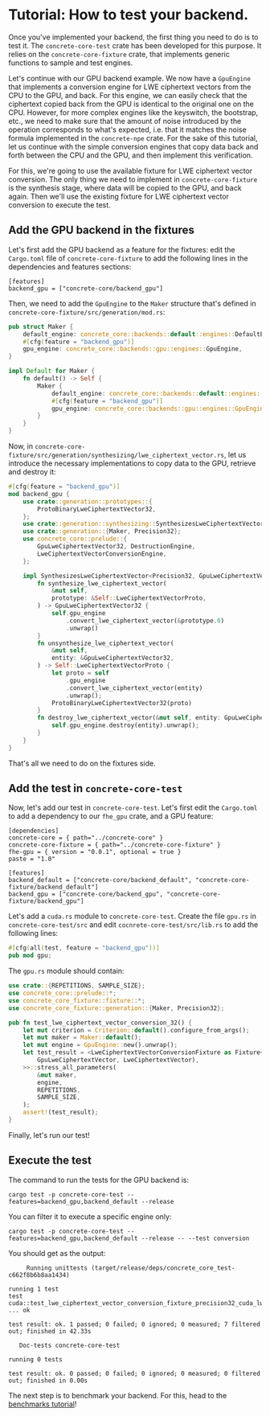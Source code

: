 # Tutorial: How to test your backend.

Once you've implemented your backend, the first thing you need to do is to test it.
The `concrete-core-test` crate has been developed for this purpose. It relies on
the `concrete-core-fixture` crate, that implements generic functions to sample and test engines.

Let's continue with our GPU backend example. We now have a `GpuEngine` that implements a conversion
engine for LWE ciphertext vectors from the CPU to the GPU, and back. For this engine, we can easily
check that the ciphertext copied back from the GPU is identical to the original one on the CPU.
However, for more complex engines like the keyswitch, the bootstrap, etc., we need to make sure that
the amount of noise introduced by the operation corresponds to what's expected, i.e. that it matches
the noise formula implemented in the `concrete-npe` crate. For the sake of this tutorial, let us
continue with the simple conversion engines that copy data back and forth between the CPU and the
GPU, and then implement this verification.

For this, we're going to use the available fixture for LWE ciphertext vector conversion. The only
thing we need to implement in `concrete-core-fixture` is the synthesis stage, where data will be
copied to the GPU, and back again. Then we'll use the existing fixture for LWE ciphertext vector
conversion to execute the test.

## Add the GPU backend in the fixtures

Let's first add the GPU backend as a feature for the fixtures: edit the `Cargo.toml` file
of `concrete-core-fixture` to add the following lines in the dependencies and features sections:

```
[features]
backend_gpu = ["concrete-core/backend_gpu"]
```

Then, we need to add the `GpuEngine` to the `Maker` structure that's defined
in `concrete-core-fixture/src/generation/mod.rs`:

```rust
pub struct Maker {
    default_engine: concrete_core::backends::default::engines::DefaultEngine,
    #[cfg(feature = "backend_gpu")]
    gpu_engine: concrete_core::backends::gpu::engines::GpuEngine,
}

impl Default for Maker {
    fn default() -> Self {
        Maker {
            default_engine: concrete_core::backends::default::engines::DefaultEngine::new().unwrap(),
            #[cfg(feature = "backend_gpu")]
            gpu_engine: concrete_core::backends::gpu::engines::GpuEngine::new().unwrap(),
        }
    }
}
```

Now, in `concrete-core-fixture/src/generation/synthesizing/lwe_ciphertext_vector.rs`, let us
introduce the necessary implementations to copy data to the GPU, retrieve and destroy it:

```rust
#[cfg(feature = "backend_gpu")]
mod backend_gpu {
    use crate::generation::prototypes::{
        ProtoBinaryLweCiphertextVector32,
    };
    use crate::generation::synthesizing::SynthesizesLweCiphertextVector;
    use crate::generation::{Maker, Precision32};
    use concrete_core::prelude::{
        GpuLweCiphertextVector32, DestructionEngine,
        LweCiphertextVectorConversionEngine,
    };

    impl SynthesizesLweCiphertextVector<Precision32, GpuLweCiphertextVector32> for Maker {
        fn synthesize_lwe_ciphertext_vector(
            &mut self,
            prototype: &Self::LweCiphertextVectorProto,
        ) -> GpuLweCiphertextVector32 {
            self.gpu_engine
                .convert_lwe_ciphertext_vector(&prototype.0)
                .unwrap()
        }
        fn unsynthesize_lwe_ciphertext_vector(
            &mut self,
            entity: &GpuLweCiphertextVector32,
        ) -> Self::LweCiphertextVectorProto {
            let proto = self
                .gpu_engine
                .convert_lwe_ciphertext_vector(entity)
                .unwrap();
            ProtoBinaryLweCiphertextVector32(proto)
        }
        fn destroy_lwe_ciphertext_vector(&mut self, entity: GpuLweCiphertextVector32) {
            self.gpu_engine.destroy(entity).unwrap();
        }
    }
}
```

That's all we need to do on the fixtures side.

## Add the test in `concrete-core-test`

Now, let's add our test in `concrete-core-test`. Let's first edit the `Cargo.toml` to add a
dependency to our `fhe_gpu` crate, and a GPU feature:

```
[dependencies]
concrete-core = { path="../concrete-core" }
concrete-core-fixture = { path="../concrete-core-fixture" }
fhe-gpu = { version = "0.0.1", optional = true }
paste = "1.0"

[features]
backend_default = ["concrete-core/backend_default", "concrete-core-fixture/backend_default"]
backend_gpu = ["concrete-core/backend_gpu", "concrete-core-fixture/backend_gpu"]
```

Let's add a `cuda.rs` module to `concrete-core-test`. Create the file `gpu.rs`
in `concrete-core-test/src`
and edit `cocnrete-core-test/src/lib.rs` to add the following lines:

```rust
#[cfg(all(test, feature = "backend_gpu"))]
pub mod gpu;
```

The `gpu.rs` module should contain:

```rust
use crate::{REPETITIONS, SAMPLE_SIZE};
use concrete_core::prelude::*;
use concrete_core_fixture::fixture::*;
use concrete_core_fixture::generation::{Maker, Precision32};

pub fn test_lwe_ciphertext_vector_conversion_32() {
    let mut criterion = Criterion::default().configure_from_args();
    let mut maker = Maker::default();
    let mut engine = GpuEngine::new().unwrap();
    let test_result = <LweCiphertextVectorConversionFixture as Fixture<Precision32, GpuEngine, (
        GpuLweCiphertextVector, LweCiphertextVector),
    >>::stress_all_parameters(
        &mut maker,
        engine,
        REPETITIONS,
        SAMPLE_SIZE,
    );
    assert!(test_result);
}
```

Finally, let's run our test!

## Execute the test

The command to run the tests for the GPU backend is:

```
cargo test -p concrete-core-test --features=backend_gpu,backend_default --release
```

You can filter it to execute a specific engine only:

```
cargo test -p concrete-core-test --features=backend_gpu,backend_default --release -- --test conversion
```

You should get as the output:

```
     Running unittests (target/release/deps/concrete_core_test-c662f8b6b8aa1434)

running 1 test
test cuda::test_lwe_ciphertext_vector_conversion_fixture_precision32_cuda_lwe_ciphertext_vector32_lwe_ciphertext_vector32 ... ok

test result: ok. 1 passed; 0 failed; 0 ignored; 0 measured; 7 filtered out; finished in 42.33s

   Doc-tests concrete-core-test

running 0 tests

test result: ok. 0 passed; 0 failed; 0 ignored; 0 measured; 0 filtered out; finished in 0.00s
```

The next step is to benchmark your backend. For this, head to
the [benchmarks tutorial](benchmarking_backends.md)!
